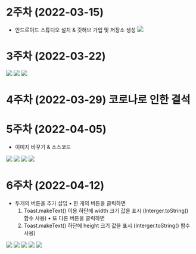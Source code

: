 # 2주차 (2022-03-15)
- 안드로이드 스튜디오 설치 & 깃허브 가입 및 저장소 생성
<img width="" height="" src="./pic/2st.png.png"></img>

# 3주차 (2022-03-22)
<img width="" height="" src="./pic/메인.png"></img>
<img width="" height="" src="./pic/3주차_네이버.png"></img>
<img width="" height="" src="./pic/3주차_전화걸기.png"></img>

# 4주차 (2022-03-29) 코로나로 인한 결석

# 5주차 (2022-04-05)
- 이미지 바꾸기 & 소스코드



<img width="" height="" src="./pic/5주차-결과.png"></img>
<img width="" height="" src="./pic/5주차-결과2.png"></img>
<img width="" height="" src="./pic/5주차-소스코드.png"></img>
<img width="" height="" src="./pic/5주차-소스코드2.png"></img>

# 6주차 (2022-04-12)
- 두개의 버튼을 추가 삽입 
• 한 개의 버튼을 클릭하면 
    1. Toast.makeText() 이용 하단에 width 크기 값을 표시 (Interger.toString() 함수 사용) 
• 또 다른 버튼을 클릭하면 
    2. Toast.makeText() 하단에 height 크기 값을 표시 (Interger.toString() 함수 사용)
    
    
<img width="" height="" src="./pic/1.png"></img>
<img width="" height="" src="./pic/2.png"></img>
<img width="" height="" src="./pic/3.png"></img>
<img width="" height="" src="./pic/4.png"></img>
<img width="" height="" src="./pic/5.png"></img>
